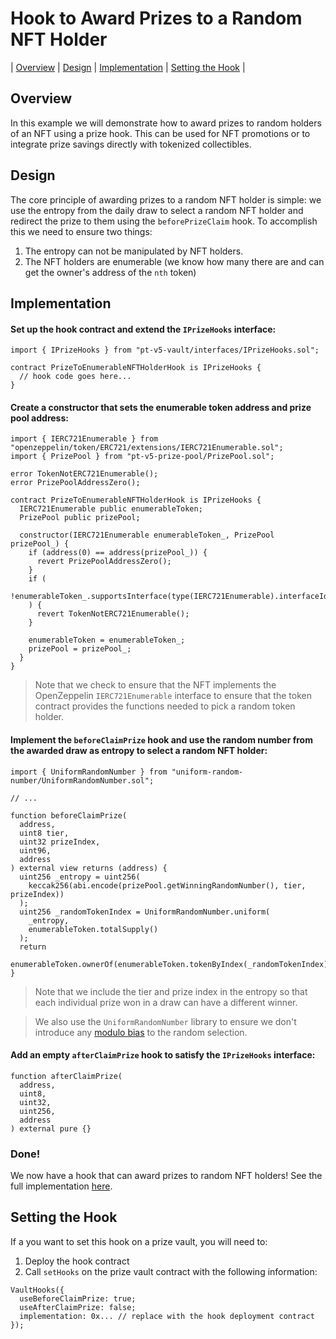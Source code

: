 # Hook to Award Prizes to a Random NFT Holder

| [Overview](#overview)
| [Design](#design)
| [Implementation](#implementation)
| [Setting the Hook](#setting-the-hook)
|

## Overview

In this example we will demonstrate how to award prizes to random holders of an NFT using a prize hook. This can be used for NFT promotions or to integrate prize savings directly with tokenized collectibles.

## Design

The core principle of awarding prizes to a random NFT holder is simple: we use the entropy from the daily draw to select a random NFT holder and redirect the prize to them using the `beforePrizeClaim` hook. To accomplish this we need to ensure two things:

1. The entropy can not be manipulated by NFT holders.
2. The NFT holders are enumerable (we know how many there are and can get the owner's address of the `nth` token)

## Implementation

#### Set up the hook contract and extend the `IPrizeHooks` interface:

```solidity
import { IPrizeHooks } from "pt-v5-vault/interfaces/IPrizeHooks.sol";

contract PrizeToEnumerableNFTHolderHook is IPrizeHooks {
  // hook code goes here...
}
```

#### Create a constructor that sets the enumerable token address and prize pool address:

```solidity
import { IERC721Enumerable } from "openzeppelin/token/ERC721/extensions/IERC721Enumerable.sol";
import { PrizePool } from "pt-v5-prize-pool/PrizePool.sol";

error TokenNotERC721Enumerable();
error PrizePoolAddressZero();

contract PrizeToEnumerableNFTHolderHook is IPrizeHooks {
  IERC721Enumerable public enumerableToken;
  PrizePool public prizePool;

  constructor(IERC721Enumerable enumerableToken_, PrizePool prizePool_) {
    if (address(0) == address(prizePool_)) {
      revert PrizePoolAddressZero();
    }
    if (
      !enumerableToken_.supportsInterface(type(IERC721Enumerable).interfaceId)
    ) {
      revert TokenNotERC721Enumerable();
    }

    enumerableToken = enumerableToken_;
    prizePool = prizePool_;
  }
}
```

> Note that we check to ensure that the NFT implements the OpenZeppelin `IERC721Enumerable` interface to ensure that the token contract provides the functions needed to pick a random token holder.

#### Implement the `beforeClaimPrize` hook and use the random number from the awarded draw as entropy to select a random NFT holder:

```solidity
import { UniformRandomNumber } from "uniform-random-number/UniformRandomNumber.sol";

// ...

function beforeClaimPrize(
  address,
  uint8 tier,
  uint32 prizeIndex,
  uint96,
  address
) external view returns (address) {
  uint256 _entropy = uint256(
    keccak256(abi.encode(prizePool.getWinningRandomNumber(), tier, prizeIndex))
  );
  uint256 _randomTokenIndex = UniformRandomNumber.uniform(
    _entropy,
    enumerableToken.totalSupply()
  );
  return
    enumerableToken.ownerOf(enumerableToken.tokenByIndex(_randomTokenIndex));
}
```

> Note that we include the tier and prize index in the entropy so that each individual prize won in a draw can have a different winner.

> We also use the `UniformRandomNumber` library to ensure we don't introduce any [modulo bias](https://medium.com/hownetworks/dont-waste-cycles-with-modulo-bias-35b6fdafcf94) to the random selection.

#### Add an empty `afterClaimPrize` hook to satisfy the `IPrizeHooks` interface:

```solidity
function afterClaimPrize(
  address,
  uint8,
  uint32,
  uint256,
  address
) external pure {}
```

### Done!

We now have a hook that can award prizes to random NFT holders! See the full implementation [here](./PrizeToNFTHolderHook.sol).

## Setting the Hook

If a you want to set this hook on a prize vault, you will need to:

1. Deploy the hook contract
2. Call `setHooks` on the prize vault contract with the following information:

```solidity
VaultHooks({
  useBeforeClaimPrize: true;
  useAfterClaimPrize: false;
  implementation: 0x... // replace with the hook deployment contract
});
```
